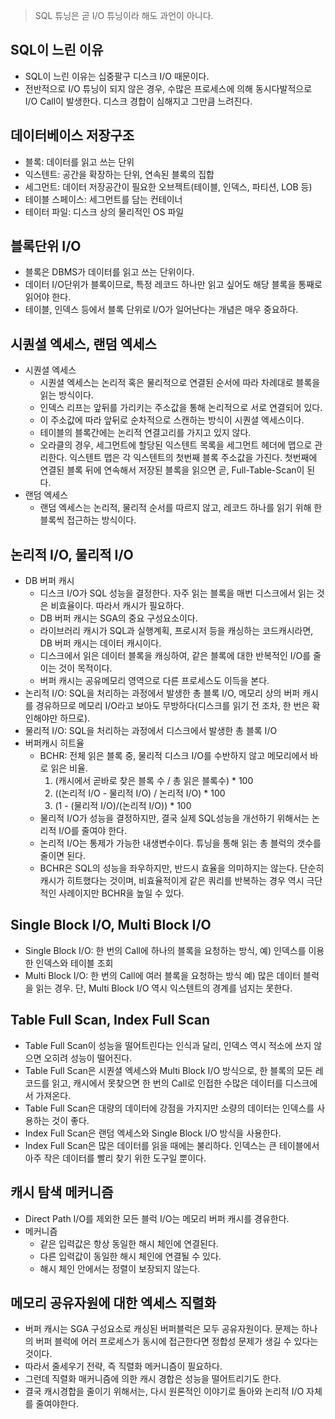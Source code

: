 > SQL 튜닝은 곧 I/O 튜닝이라 해도 과언이 아니다.

SQL이 느린 이유
-
- SQL이 느린 이유는 십중팔구 디스크 I/O 때문이다.
- 전반적으로 I/O 튜닝이 되지 않은 경우, 수많은 프로세스에 의해 동시다발적으로 I/O Call이 발생한다. 디스크 경합이 심해지고 그만큼 느려진다.

데이터베이스 저장구조
-
- 블록: 데이터를 읽고 쓰는 단위
- 익스텐트: 공간을 확장하는 단위, 연속된 블록의 집합
- 세그먼트: 데이터 저장공간이 필요한 오브젝트(테이블, 인덱스, 파티션, LOB 등)
- 테이블 스페이스: 세그먼트를 담는 컨테이너
- 테이터 파일: 디스크 상의 물리적인 OS 파일

블록단위 I/O
-
- 블록은 DBMS가 데이터를 읽고 쓰는 단위이다.
- 데이터 I/O단위가 블록이므로, 특정 레코드 하나만 읽고 싶어도 해당 블록을 통째로 읽어야 한다.
- 테이블, 인덱스 등에서 블록 단위로 I/O가 일어난다는 개념은 매우 중요하다.

시퀀셜 엑세스, 랜덤 엑세스
-
- 시퀀셜 엑세스
  - 시퀀셜 엑세스는 논리적 혹은 물리적으로 연결된 순서에 따라 차례대로 블록을 읽는 방식이다.
  - 인덱스 리프는 앞뒤를 가리키는 주소값을 통해 논리적으로 서로 연결되어 있다.
  - 이 주소값에 따라 앞뒤로 순차적으로 스캔하는 방식이 시퀀셜 엑세스이다.
  - 테이블의 블록간에는 논리적 연결고리를 가지고 있지 않다.
  - 오라클의 경우, 세그먼트에 할당된 익스텐트 목록을 세그먼트 헤더에 맵으로 관리한다. 익스텐트 맵은 각 익스텐트의 첫번째 블록 주소값을 가진다. 첫번째에 연결된 블록 뒤에 연속해서 저장된 블록을 읽으면 곧, Full-Table-Scan이 된다.
- 랜덤 엑세스
  - 랜덤 엑세스는 논리적, 물리적 순서를 따르지 않고, 레코드 하나를 읽기 위해 한 블록씩 접근하는 방식이다.

논리적 I/O, 물리적 I/O
-
- DB 버퍼 캐시
  - 디스크 I/O가 SQL 성능을 결정한다. 자주 읽는 블록을 매번 디스크에서 읽는 것은 비효율이다. 따라서 캐시가 필요하다.
  - DB 버퍼 캐시는 SGA의 중요 구성요소이다.
  - 라이브러리 캐시가 SQL과 실행계획, 프로시저 등을 캐싱하는 코드캐시라면, DB 버퍼 캐시는 데이터 캐시이다.
  - 디스크에서 읽은 데이터 블록을 캐싱하여, 같은 블록에 대한 반복적인 I/O를 줄이는 것이 목적이다.
  - 버퍼 캐시는 공유메모리 영역으로 다른 프로세스도 이득을 본다.
- 논리적 I/O: SQL을 처리하는 과정에서 발생한 총 블록 I/O, 메모리 상의 버퍼 캐시를 경유하므로 메모리 I/O라고 보아도 무방하다(디스크를 읽기 전 조차, 한 번은 확인해야만 하므로).
- 물리적 I/O: SQL을 처리하는 과정에서 디스크에서 발생한 총 블록 I/O
- 버퍼캐시 히트율
  - BCHR: 전체 읽은 블록 중, 물리적 디스크 I/O를 수반하지 않고 메모리에서 바로 읽은 비율.
    1. (캐시에서 곧바로 찾은 블록 수 / 총 읽은 블록수) * 100 
    2. ((논리적 I/O - 물리적 I/O) / 논리적 I/O) * 100 
    3. (1 - (물리적 I/O)/(논리적 I/O)) * 100
  - 물리적 I/O가 성능을 결정하지만, 결국 실제 SQL성능을 개선하기 위해서는 논리적 I/O를 줄여야 한다.
  - 논리적 I/O는 통제가 가능한 내생변수이다. 튜닝을 통해 읽는 총 블럭의 갯수를 줄이면 된다.
  - BCHR은 SQL의 성능을 좌우하지만, 반드시 효율을 의미하지는 않는다. 단순히 캐시가 히트했다는 것이며, 비효율적이게 같은 쿼리를 반복하는 경우 역시 극단적인 사례이지만 BCHR을 높일 수 있다.
  
Single Block I/O, Multi Block I/O
-
- Single Block I/O: 한 번의 Call에 하나의 블록을 요청하는 방식, 예) 인덱스를 이용한 인덱스와 테이블 조회
- Multi Block I/O: 한 번의 Call에 여러 블록을 요청하는 방식 예) 많은 데이터 블럭을 읽는 경우. 단, Multi Block I/O 역시 익스텐트의 경계를 넘지는 못한다.

Table Full Scan, Index Full Scan
-
- Table Full Scan이 성능을 떨어트린다는 인식과 달리, 인덱스 역시 적소에 쓰지 않으면 오히려 성능이 떨어진다.
- Table Full Scan은 시퀀셜 엑세스와 Multi Block I/O 방식으로, 한 블록의 모든 레코드를 읽고, 캐시에서 못찾으면 한 번의 Call로 인접한 수많은 데이터를 디스크에서 가져온다.
- Table Full Scan은 대량의 데이터에 강점을 가지지만 소량의 데이터는 인덱스를 사용하는 것이 좋다.
- Index Full Scan은 랜덤 엑세스와 Single Block I/O 방식을 사용한다.
- Index Full Scan은 많은 데이터를 읽을 때에는 불리하다. 인덱스는 큰 테이블에서 아주 작은 데이터를 빨리 찾기 위한 도구일 뿐이다.

캐시 탐색 메커니즘
-
- Direct Path I/O를 제외한 모든 블럭 I/O는 메모리 버퍼 캐시를 경유한다.
- 메커니즘
  - 같은 입력값은 항상 동일한 해시 체인에 연결된다.
  - 다른 입력값이 동일한 해시 체인에 연결될 수 있다.
  - 해시 체인 안에서는 정렬이 보장되지 않는다.

메모리 공유자원에 대한 엑세스 직렬화
-
- 버퍼 캐시는 SGA 구성요소로 캐싱된 버퍼블럭은 모두 공유자원이다. 문제는 하나의 버퍼 블럭에 어러 프로세스가 동시에 접근한다면 정합성 문제가 생길 수 있다는 것이다.
- 따라서 줄세우기 전략, 즉 직렬화 메커니즘이 필요하다.
- 그런데 직렬화 매커니즘에 의한 캐시 경합은 성능을 떨어트리기도 한다.
- 결국 캐시경합을 줄이기 위해서는, 다시 원론적인 이야기로 돌아와 논리적 I/O 자체를 줄여야한다.
